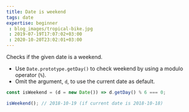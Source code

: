 ```yaml
---
title: Date is weekend
tags: date
expertise: beginner
 : blog_images/tropical-bike.jpg
 : 2019-07-19T17:07:02+03:00
 : 2020-10-20T23:02:01+03:00
---
```


Checks if the given date is a weekend.

- Use `Date.prototype.getDay()` to check weekend by using a modulo operator (`%`).
- Omit the argument, `d`, to use the current date as default.

```js
const isWeekend = (d = new Date()) => d.getDay() % 6 === 0;
```

```js
isWeekend(); // 2018-10-19 (if current date is 2018-10-18)
```
